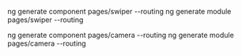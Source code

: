 ng generate component pages/swiper --routing
ng generate module pages/swiper --routing

ng generate component pages/camera --routing
ng generate module pages/camera --routing
